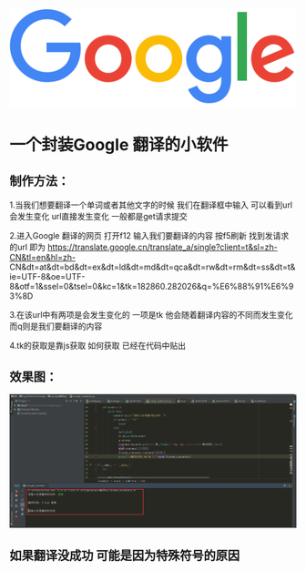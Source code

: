 #  ![Image text](https://raw.githubusercontent.com/OneStepAndTwoSteps/Google_translation_clinet/master/icon.png)
# 一个封装Google 翻译的小软件

## 制作方法：
   1.当我们想要翻译一个单词或者其他文字的时候 我们在翻译框中输入 可以看到url会发生变化 url直接发生变化 一般都是get请求提交
   
   2.进入Google 翻译的网页 打开f12 输入我们要翻译的内容  按f5刷新 找到发请求的url  即为
   	https://translate.google.cn/translate_a/single?client=t&sl=zh-CN&tl=en&hl=zh-          CN&dt=at&dt=bd&dt=ex&dt=ld&dt=md&dt=qca&dt=rw&dt=rm&dt=ss&dt=t&ie=UTF-8&oe=UTF-8&otf=1&ssel=0&tsel=0&kc=1&tk=182860.282026&q=%E6%88%91%E6%93%8D
      
   3.在该url中有两项是会发生变化的 一项是tk 他会随着翻译内容的不同而发生变化 而q则是我们要翻译的内容
   
   4.tk的获取是靠js获取 如何获取 已经在代码中贴出

 ## 效果图：
 ![Image text](https://raw.githubusercontent.com/OneStepAndTwoSteps/Google_translation_clinet/master/img/效果图.png)
 
 ##  如果翻译没成功 可能是因为特殊符号的原因

 
   
